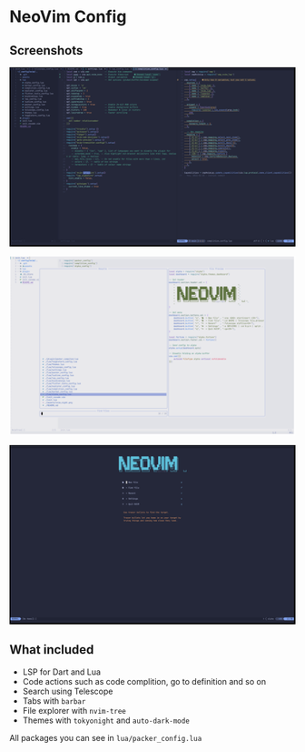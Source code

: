 # NeoVim Config

## Screenshots

![Night theme](assets/nvim_night.png)

![Light theme](assets/nvim_light.png)

![Welcome screen](assets/welcome_screen.png)

## What included

- LSP for Dart and Lua
- Code actions such as code complition, go to definition and so on
- Search using Telescope
- Tabs with `barbar`
- File explorer with `nvim-tree`
- Themes with `tokyonight` and `auto-dark-mode`

All packages you can see in `lua/packer_config.lua`

